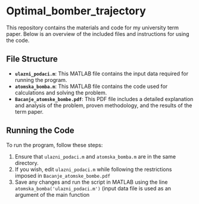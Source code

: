 # Optimal_bomber_trajectory

This repository contains the materials and code for my university term paper. Below is an overview of the included files and instructions for using the code.

## File Structure

- **`ulazni_podaci.m`**: This MATLAB file contains the input data required for running the program.
- **`atomska_bomba.m`**: This MATLAB file contains the code used for calculations and solving the problem.
- **`Bacanje_atomske_bombe.pdf`**: This PDF file includes a detailed explanation and analysis of the problem, proven methodology, and the results of the term paper.

## Running the Code

To run the program, follow these steps:

1. Ensure that `ulazni_podaci.m` and `atomska_bomba.m` are in the same directory.
2. If you wish, edit `ulazni_podaci.m` while following the restrictions imposed in `Bacanje_atomske_bombe.pdf`
3. Save any changes and run the script in MATLAB using the line `atomska_bomba('ulazni_podaci.m')` (input data file is used as an argument of the main function
